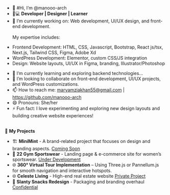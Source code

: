 * 👋 #Hi, I’m @manooo-arch
* 👀💻 **Developer | Designer | Learner**
* 🔭 I’m currently working on: Web development, UI/UX design, and front-end development.
 <br><br> My expertise includes:
- Frontend Development: HTML, CSS, Javascript, Bootstrap, React js/tsx, Next.js, Tailwind CSS, Figma, Adobe Xd
- WordPress Development: Elementor, custom CSS/JS integration
- Design: Website layouts, UI/UX in Figma, branding, Illustrator/Photoshop
  
* 🌱 I’m currently learning and exploring backend technologies...
* 💞️ I’m looking to collaborate on front-end development, UI/UX projects, and WordPress customizations.
* 📫 How to reach me: maryamziakhan55@gmail.com | https://github.com/manooo-arch
* 😄 Pronouns: She/her
* ⚡ Fun fact:  I love experimenting and exploring new design layouts and building creative website experiences!

<br>  🚀 **My Projects**
- 🏗️ **MiniMint** - A brand-related project that focuses on design and branding aspects. [Coming Soon](#) 
- 👕 **22 Gym Sportswear** - Landing page & e-commerce site for women’s sportswear. [Under Development](#)
- 🌐 **360° Virtual Tour Implementation** – Using Three.js or Pannellum.js for smooth navigation and interactive hotspots.
- 🌐 **Celeste Living** - High-end real estate website [Private Project](#)
- 🎨 **Slanty Snacks Redesign** -  Packaging and branding overhaul [Confidential](#)

<!---
manooo-arch/manooo-arch is a ✨ special ✨ repository because its `README.md` (this file) appears on your GitHub profile.
You can click the Preview link to take a look at your changes.
--->
